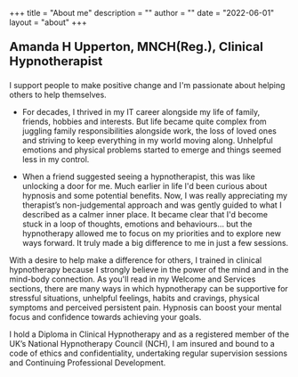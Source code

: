 +++
title = "About me"
description = ""
author = ""
date = "2022-06-01"
layout = "about"
+++

<p style="font-size: 22px;font-weight:bold;">Amanda H Upperton, MNCH(Reg.), Clinical Hypnotherapist</p>

I support people to make positive change and I'm passionate about helping others to help themselves.

* For decades, I thrived in my IT career alongside my life of family, friends, hobbies and interests.  But life became quite complex from juggling family responsibilities alongside work, the loss of loved ones and striving to keep everything in my world moving along.  Unhelpful emotions and physical problems started to emerge and things seemed less in my control.
 
* When a friend suggested seeing a hypnotherapist, this was like unlocking a door for me. Much earlier in life I'd been curious about hypnosis and some potential benefits.  Now, I was really appreciating my therapist’s non-judgemental approach and was gently guided to what I described as a calmer inner place.  It became clear that I'd become stuck in a loop of thoughts, emotions and behaviours… but the hypnotherapy allowed me to focus on my priorities and to explore new ways forward.  It truly made a big difference to me in just a few sessions.
 
With a desire to help make a difference for others, I trained in clinical hypnotherapy because I strongly believe in the power of the mind and in the mind-body connection.  As you'll read in my Welcome and Services sections, there are many ways in which hypnotherapy can be supportive for stressful situations, unhelpful feelings, habits and cravings, physical symptoms and perceived persistent pain.  Hypnosis can boost your mental focus and confidence towards achieving your goals.
 
I hold a Diploma in Clinical Hypnotherapy and as a registered member of the UK’s National Hypnotherapy Council (NCH), I am insured and bound to a code of ethics and confidentiality, undertaking regular supervision sessions and Continuing Professional Development.
 


